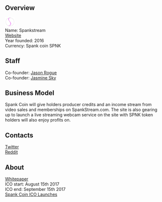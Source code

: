 ## Overview
![ logo](../projects/logo/spankstream.png)  
Name: Spankstream    
[Website](http://ico.spankstream.com)  
Year founded: 2016  
Currency: Spank coin SPNK 
## Staff
Co-founder: [Jason Rogue](../people/jason_rogue.md)  
Co-founder: [Jasmine Sky](../people/jasmine_sky.md)  
## Business Model
Spank Coin will give holders producer credits and an income stream from video sales and memberships on SpankStream.com. The site is also gearing up to launch a live streaming webcam service on the site with SPNK token holders will also enjoy profits on.
## Contacts    
[Twitter](https://twitter.com/spankstream)  
[Reddit](https://www.reddit.com/r/icocrypto/comments/6qqf4k/adult_industry_icos/)  
## About
[Whitepaper](http://ico.spankstream.com/spankstreamICO.pdf)  
ICO start: August 15th 2017  
ICO end: September 15th 2017  
[Spank Coin ICO Launches](https://steemit.com/ico/@brbillionaire/spank-coin-ico-launches)
